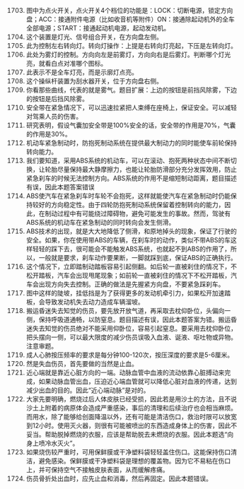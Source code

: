 1703. 图中为点火开关，点火开关4个档位的功能是：LOCK：切断电源，锁定方向盘；ACC：接通附件电源（比如收音机等附件）ON：接通除起动机外的全车全部电源；START：接通起动机电源，起动发动机。
1708. 这个装置是灯光、信号组合开关，在方向盘左侧。
1709. 此为控制左右转向灯。转向灯操作：上提是右转向灯亮起，下压是左转向灯。
1710. 此处为雾灯的控制。方向向左是前雾灯，方向向右是后雾灯。判断哪个灯光亮，就看白点对准哪个图标。
1713. 此表示不是全车灯亮，而是示廓灯点亮。
1716. 这个操纵杆装置为刮水器开关，位于方向盘右侧。
1717. 你看那些曲线，代表的就是雾气。题目扩展：上边的按钮是前挡风除雾，下边的按钮是后挡风除雾。
1723. 安全带在紧急情况下，可以迅速拉紧把人束缚在座椅上，保证安全。可以减轻对驾乘人员的伤害。
1724. 研究表明，假设气囊加安全带是100%安全的话，安全带的作用是70%，气囊的作用是30%。
1727. 机动车紧急制动时，防抱死制动系统在提供最大制动力的同时能使车前轮保持转向能力。
1729. 我们要知道，采用ABS系统的机动车，可以在滚动、抱死两种状态中间不断切换，让轮胎尽量保持最大静摩擦力，也能让轮胎防滑部分充分发挥效用，防止紧急刹车的时候无法控制方向。ABS系统的作用不是缩短制动距离，题目描述有误，因此本题答案错误
1730. ABS使汽车在紧急刹车时车轮不会抱死，这样就能使汽车在紧急制动时仍能保持较好的方向稳定性。由于四轮防抱死制动系统保留着控制转向的能力，因此，在制动过程中有可能绕过障碍物，避免可能发生的事故。然而，驾驶有ABS系统的机动车在紧急制动的同时转向会发生侧滑。
1731. ABS技术的出现，就是大大地降低了侧滑，和原地掉头的现象，保证了行驶的安全。如果，你在使用带ABS的车辆，在刹车时的动作，类似不带ABS的车这样轻轻的踩下去，很可能会不能触发ABS系统，也就起不到ABS的作用了，所以，一般就是要求，刹车动作要果断，一脚就踩到底，保证ABS的正确执行。
1735. 这个情况下，立即踏制动踏板容易引起侧翻。如后轮一直被刹住的情况下，不松开踏板，汽车会出现甩尾现象；如前轮一直被刹住的情况下不松开踏板，汽车会出现方向失去控制。正确的做法是先握紧方向盘，不要紧急踩刹车。
1737. 图中这样的陡坡，挂低挡是为了获得更多的发动机牵引力，如果松开加速踏板，会导致发动机失去动力造成车辆溜坡。
1775. 搬运昏迷失去知觉的伤员，要先放开放气道，再采取去枕仰卧位，头偏向一侧，保持呼吸道通畅，以防窒息。题目描述有误，因此本题答案为错。搬运昏迷失去知觉的伤员绝对不能采用仰卧位，容易引起窒息。要采用去枕仰卧位，把头摆向一侧，可以最大限度的减少伤员误吸入血液、诞液、呕吐物或异物。注意审题。
1777. 成人心肺按压频率的要求是每分钟100-120次，按压深度的要求是5-6厘米。
1778. 然是失血伤员，首先要做的当然是止血。
1780. 近心端就是靠近心脏方向的一端。动脉血管中血液的流动依靠心脏搏动来完成，如果动脉血管出血，压迫近心端血管就可以降低心脏对血液的传递，达到减少出血的目的。因此“近心端动脉”是对的。
1785. 大家先要明确，燃烧过后人体皮肤已经受损，因此若是用沙土的方法，且不说沙土上附着的病原体会造成严重感染，事后的清理和后续治疗也会相当麻烦。而用水，除了能够给创面降温以外，还有可能是清洁伤口，救治时限可以放宽到12小时。使用灭火器，则很有可能被喷出的东西造成身体上的伤害，因此不妥当。帮助脱掉燃烧的衣服，应该是帮助脱去未燃烧的衣服。因此本题选“向身上喷冷水灭火”。
1789. 如果烧伤较严重时，可用保鲜膜或干净塑料袋轻轻盖住伤口。这能保持伤口清洁，避免感染。保鲜膜或干净塑料袋是理想的覆盖物。因为它不易粘在伤口上，并可保持空气不接触皮肤表面，从而缓解疼痛。
1794. 伤员骨折处出血时，应先止血和消毒，然后再固定。因此本题错误。
